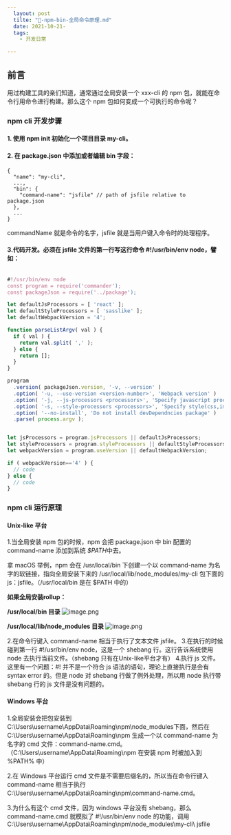 ```yaml
---
  layout: post
  tilte: "🥖-npm-bin-全局命令原理.md"
  date: 2021-10-21-
  tags: 
    - 开发日常

---
```




## 前言
用过构建工具的亲们知道，通常通过全局安装一个 xxx-cli 的 npm 包，就能在命令行用命令进行构建。那么这个 npm 包如何变成一个可执行的命令呢？
### npm cli 开发步骤
#### 1. 使用 npm init 初始化一个项目目录 my-cli。
#### 2. 在 package.json 中添加或者编辑 bin 字段：
```
{
  "name": "my-cli",
  ...,
  "bin": {
    "command-name": "jsfile" // path of jsfile relative to package.json
  },
  ...
}
```

commandName 就是命令的名字，jsfile 就是当用户键入命令时的处理程序。

#### 3.代码开发。必须在 jsfile 文件的第一行写这行命令 #!/usr/bin/env node，譬如：
```js

#!/usr/bin/env node
const program = require('commander');
const packageJson = require('../package');

let defaultJsProcessors = [ 'react' ];
let defaultStyleProcessors = [ 'sasslike' ];
let defaultWebpackVersion = '4';

function parseListArgv( val ) {
  if ( val ) {
    return val.split( ',' );
  } else {
    return [];
  }
}

program
  .version( packageJson.version, '-v, --version' )
  .option( '-u, --use-version <version-number>', 'Webpack version' )
  .option( '-j, --js-processors <processors>', 'Specify javascript processors', parseListArgv )
  .option( '-s, --style-processors <processors>', 'Specify style(css,image,fonts) processors', parseListArgv )
  .option( '--no-install', 'Do not install devDependncies package' )
  .parse( process.argv );


let jsProcessors = program.jsProcessors || defaultJsProcessors;
let styleProcessors = program.styleProcessors || defaultStyleProcessors;
let webpackVersion = program.useVersion || defaultWebpackVersion;

if ( webpackVersion=='4' ) {
  // code
} else {
  // code
}

```
### npm cli 运行原理
#### Unix-like 平台

1.当全局安装 npm 包的时候，npm 会把 package.json 中 bin 配置的 command-name 添加到系统 *$PATH*中去。

拿 macOS 举例，npm 会在 /usr/local/bin 下创建一个以 command-name 为名字的软链接，指向全局安装下来的 
/usr/local/lib/node_modules/my-cli 包下面的 js：jsfile。（/usr/local/bin 是在 $PATH 中的）

**如果全局安装rollup：**

**/usr/local/bin 目录**
![image.png](https://upload-images.jianshu.io/upload_images/15312191-c9a91b9120152db2.png?imageMogr2/auto-orient/strip%7CimageView2/2/w/1240)

**/usr/local/lib/node_modules 目录**
![image.png](https://upload-images.jianshu.io/upload_images/15312191-c9fee4fa8f696a48.png?imageMogr2/auto-orient/strip%7CimageView2/2/w/1240)


2.在命令行键入 command-name 相当于执行了文本文件 jsfile。
3.在执行的时候碰到第一行 #!/usr/bin/env node，这是一个 shebang 行。这行告诉系统使用 node 去执行当前文件。（shebang 只有在Unix-like平台才有）
4.执行 js 文件。这里有一个问题：#! 并不是一个符合 js 语法的语句，理论上直接执行是会有 syntax error 的。但是 node 对 shebang 行做了例外处理，所以用 node 执行带 shebang 行的 js 文件是没有问题的。

#### Windows 平台
1.全局安装会把包安装到 C:\Users\username\AppData\Roaming\npm\node_modules下面，然后在 C:\Users\username\AppData\Roaming\npm 生成一个以 command-name 为名字的 cmd 文件：command-name.cmd。（C:\Users\username\AppData\Roaming\npm 在安装 npm 时被加入到 %PATH% 中）

2.在 Windows 平台运行 cmd 文件是不需要后缀名的，所以当在命令行键入 command-name 相当于执行 C:\Users\username\AppData\Roaming\npm\command-name.cmd。

3.为什么有这个 cmd 文件，因为 windows 平台没有 shebang，那么 command-name.cmd 就模拟了 #!/usr/bin/env node 的功能，调用 C:\Users\username\AppData\Roaming\npm\node_modules\my-cli\ jsfile
